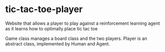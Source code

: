 # tic-tac-toe-player
Website that allows a player to play against a reinforcement learning agent as it learns how to optimally place tic tac toe

Game class manages a board class and the two players.
Player is an abstract class, implemented by Human and Agent.
